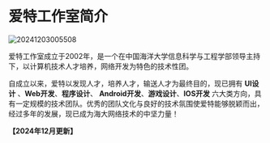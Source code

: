 # 爱特工作室简介



![20241203005508](https://gaopursuit.oss-cn-beijing.aliyuncs.com/img/2024/20241203005508.jpg)



爱特工作室成立于2002年，是一个在中国海洋大学信息科学与工程学部领导主持下，以计算机技术人才培养，网络开发为特色的技术性团。



自成立以来，爱特以发现人才，培养人才，输送人才为最终目的，现已拥有 **UI设计** 、**Web开发**、**程序设计**、 **Android开发**、**游戏设计**、**IOS开发** 六大类方向，具有一定规模的技术团队。优秀的团队文化与良好的技术氛围使爱特能够脱颖而出，经过多年的发展，现已成为海大网络技术的中坚力量！



**【2024年12月更新】**